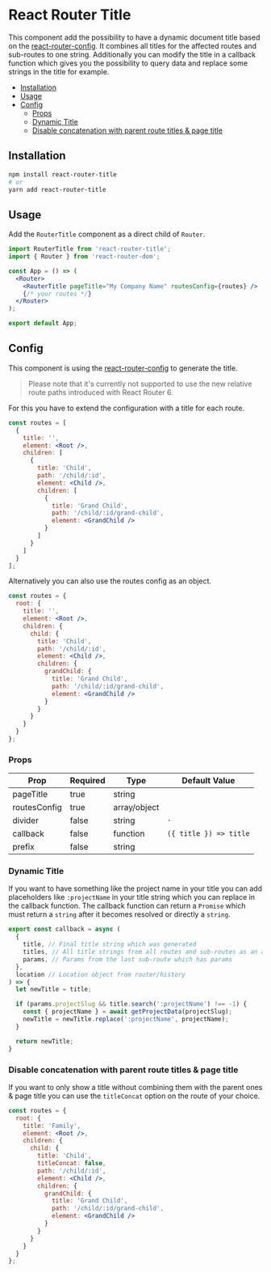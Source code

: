 # React Router Title

This component add the possibility to have a dynamic document title based on the [react-router-config](https://github.com/ReactTraining/react-router/blob/master/packages/react-router-config/README.md). It combines all titles for the affected routes and sub-routes to one string. Additionally you can modify the title in a callback function which gives you the possibility to query data and replace some strings in the title for example.

- [Installation](#installation)
- [Usage](#usage)
- [Config](#config)
  - [Props](#props)
  - [Dynamic Title](#dynamic-title)
  - [Disable concatenation with parent route titles & page title](#disable-concatenation-with-parent-route-titles--page-title)

## Installation

```bash
npm install react-router-title
# or
yarn add react-router-title
```

## Usage

Add the `RouterTitle` component as a direct child of `Router`.
```jsx
import RouterTitle from 'react-router-title';
import { Router } from 'react-router-dom';

const App = () => (
  <Router>
    <RouterTitle pageTitle="My Company Name" routesConfig={routes} />
    {/* your routes */}
  </Router>
);

export default App;
```

## Config

This component is using the [react-router-config](https://github.com/ReactTraining/react-router/blob/master/packages/react-router-config/README.md) to generate the title.

> Please note that it's currently not supported to use the new relative route paths introduced with React Router 6.

For this you have to extend the configuration with a title for each route.
```jsx
const routes = [
  {
    title: '',
    element: <Root />,
    children: [
      {
        title: 'Child',
        path: '/child/:id',
        element: <Child />,
        children: [
          {
            title: 'Grand Child',
            path: '/child/:id/grand-child',
            element: <GrandChild />
          }
        ]
      }
    ]
  }
];
```

Alternatively you can also use the routes config as an object.
```jsx
const routes = {
  root: {
    title: '',
    element: <Root />,
    children: {
      child: {
        title: 'Child',
        path: '/child/:id',
        element: <Child />,
        children: {
          grandChild: {
            title: 'Grand Child',
            path: '/child/:id/grand-child',
            element: <GrandChild />
          }
        }
      }
    }
  }
};
```

### Props

| Prop         | Required | Type         | Default Value
|--------------|----------|--------------|---------------
| pageTitle    | true     | string       |
| routesConfig | true     | array/object |
| divider      | false    | string       | `·`
| callback     | false    | function     | `({ title }) => title`
| prefix       | false    | string       |

### Dynamic Title

If you want to have something like the project name in your title you can add placeholders like `:projectName` in your title string which you can replace in the callback function. The callback function can return a `Promise` which must return a `string` after it becomes resolved or directly a `string`.

```javascript
export const callback = async (
  {
    title, // Final title string which was generated
    titles, // All title strings from all routes and sub-routes as an array
    params, // Params from the last sub-route which has params
  },
  location // Location object from router/history
) => {
  let newTitle = title;

  if (params.projectSlug && title.search(':projectName') !== -1) {
    const { projectName } = await getProjectData(projectSlug);
    newTitle = newTitle.replace(':projectName', projectName);
  }

  return newTitle;
}
```

### Disable concatenation with parent route titles & page title

If you want to only show a title without combining them with the parent ones & page title you can use the `titleConcat` option on the route of your choice.

```jsx
const routes = {
  root: {
    title: 'Family',
    element: <Root />,
    children: {
      child: {
        title: 'Child',
        titleConcat: false,
        path: '/child/:id',
        element: <Child />,
        children: {
          grandChild: {
            title: 'Grand Child',
            path: '/child/:id/grand-child',
            element: <GrandChild />
          }
        }
      }
    }
  }
};
```
